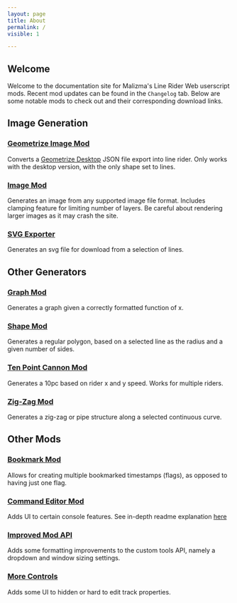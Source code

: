 ```yaml
---
layout: page
title: About
permalink: /
visible: 1

---
```


## Welcome

Welcome to the documentation site for Malizma's Line Rider Web userscript mods. Recent mod updates can be found in the `Changelog` tab. Below are some notable mods to check out and their corresponding download links.

## Image Generation

### [Geometrize Image Mod](https://github.com/Malizma333/linerider-userscript-mods/raw/refs/heads/master/mods/archived/line-rider-geometrize-converter.user.js)

Converts a [Geometrize Desktop](https://www.geometrize.co.uk/) JSON file export into line rider. Only works with the desktop version, with the only shape set to lines.

### [Image Mod](https://github.com/Malizma333/linerider-userscript-mods/raw/refs/heads/master/mods/line-rider-image-mod.user.js)

Generates an image from any supported image file format. Includes clamping feature for limiting number of layers. Be careful about rendering larger images as it may crash the site.

### [SVG Exporter](https://github.com/Malizma333/linerider-userscript-mods/raw/refs/heads/master/mods/line-rider-svg-exporter.user.js)

Generates an svg file for download from a selection of lines.

## Other Generators

### [Graph Mod](https://github.com/Malizma333/linerider-userscript-mods/raw/refs/heads/master/mods/archived/line-rider-graph-mod.user.js)

Generates a graph given a correctly formatted function of x.

### [Shape Mod](https://github.com/Malizma333/linerider-userscript-mods/raw/refs/heads/master/mods/line-rider-shape-mod.user.js)

Generates a regular polygon, based on a selected line as the radius and a given number of sides.

### [Ten Point Cannon Mod](https://github.com/Malizma333/linerider-userscript-mods/raw/refs/heads/master/mods/line-rider-tenpc-generator-mod.user.js)

Generates a 10pc based on rider x and y speed. Works for multiple riders.

### [Zig-Zag Mod](https://github.com/Malizma333/linerider-userscript-mods/raw/refs/heads/master/mods/line-rider-zigzag-mod.user.js)

Generates a zig-zag or pipe structure along a selected continuous curve.

## Other Mods

### [Bookmark Mod](https://github.com/Malizma333/linerider-userscript-mods/raw/refs/heads/master/mods/line-rider-bookmark-mod.user.js)

Allows for creating multiple bookmarked timestamps (flags), as opposed to having just one flag.

### [Command Editor Mod](https://github.com/Malizma333/linerider-userscript-mods/raw/refs/heads/master/mods/line-rider-command-editor.user.js)

Adds UI to certain console features. See in-depth readme explanation [here](https://github.com/Malizma333/line-rider-command-editor-userscript/tree/master#readme)

### [Improved Mod API](https://github.com/Malizma333/linerider-userscript-mods/raw/refs/heads/master/mods/line-rider-improved-api.user.js)

Adds some formatting improvements to the custom tools API, namely a dropdown and window sizing settings.

### [More Controls](https://github.com/Malizma333/linerider-userscript-mods/raw/refs/heads/master/mods/line-rider-more-controls-mod.user.js)

Adds some UI to hidden or hard to edit track properties.
